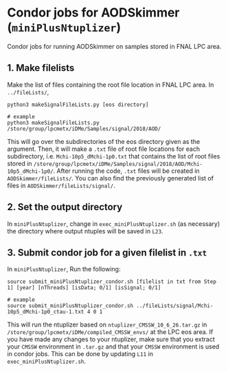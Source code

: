 # Condor jobs for AODSkimmer (`miniPlusNtuplizer`)
Condor jobs for running AODSkimmer on samples stored in FNAL LPC area.

## 1. Make filelists
Make the list of files containing the root file location in FNAL LPC area. In `../fileLists/`, 

```
python3 makeSignalFileLists.py [eos directory] 

# example
python3 makeSignalFileLists.py /store/group/lpcmetx/iDMe/Samples/signal/2018/AOD/
```

This will go over the subdirectories of the eos directory given as the argument. Then, it will make a `.txt` file of root file locations for each subdirectory, i.e. `Mchi-10p5_dMchi-1p0.txt` that contains the list of root files stored in `/store/group/lpcmetx/iDMe/Samples/signal/2018/AOD/Mchi-10p5_dMchi-1p0/`. After running the code, `.txt` files will be created in `AODSkimmer/fileLists/`. You can also find the previously generated list of files in `AODSkimmer/fileLists/signal/`.

## 2. Set the output directory
In `miniPlusNtuplizer`, change in `exec_miniPlusNtuplizer.sh` (as necessary) the directory where output ntuples will be saved in `L23`.

## 3. Submit condor job for a given filelist in `.txt`
In `miniPlusNtuplizer`, Run the following:
```
source submit_miniPlusNtuplizer_condor.sh [filelist in txt from Step 1] [year] [nThreads] [isData; 0/1] [isSignal; 0/1]

# example
source submit_miniPlusNtuplizer_condor.sh ../fileLists/signal/Mchi-10p5_dMchi-1p0_ctau-1.txt 4 0 1
```

This will run the ntuplizer based on `ntuplizer_CMSSW_10_6_26.tar.gz` in `/store/group/lpcmetx/iDMe/compiled_CMSSW_envs/` at the LPC eos area. If you have made any changes to your ntuplizer, make sure that you extract your `CMSSW` environment in `.tar.gz` and that your `CMSSW` environment is used in condor jobs. This can be done by updating `L11` in `exec_miniPlusNtuplizer.sh`.  
